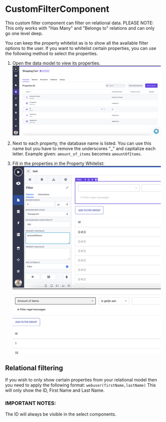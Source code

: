 # CustomFilterComponent
This custom filter component can filter on relational data. PLEASE NOTE: This only works with "Has Many" and "Belongs to" relations and can only go one level deep.

You can keep the property whitelist as is to show all the available filter options to the user. If you want to whitelist certain properties, you can use the following method to select the properties.

1. Open the data model to view its properties.
![Alt text](public/image1.png)

2. Next to each property, the database name is listed. You can use this name but you have to remove the underscores "_" and capitalize each letter. Example given: ```amount_of_items``` becomes ```amountOfItems```.

3. Fill in the properties in the Property Whitelist:
![Alt text](public/image2.png)
![Alt text](public/image3.png)

## Relational filtering
If you wish to only show certain properties from your relational model then you need to apply the following format:
```webuser(firstName,lastName)```
This will only show the ID, First Name and Last Name.


### IMPORTANT NOTES:
The ID will always be visible in the select components. 